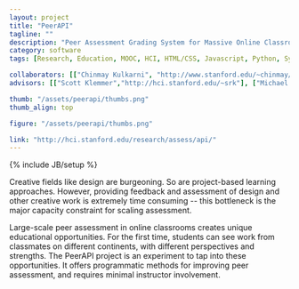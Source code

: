 ```yaml
---
layout: project
title: "PeerAPI"
tagline: ""
description: "Peer Assessment Grading System for Massive Online Classrooms"
category: software
tags: [Research, Education, MOOC, HCI, HTML/CSS, Javascript, Python, Systems]

collaborators: [["Chinmay Kulkarni", "http://www.stanford.edu/~chinmay/"]]
advisors: [["Scott Klemmer","http://hci.stanford.edu/~srk"], ["Michael Bernstein", "http://hci.stanford.edu/~msb"]]

thumb: "/assets/peerapi/thumbs.png"
thumb_align: top

figure: "/assets/peerapi/thumbs.png"

link: "http://hci.stanford.edu/research/assess/api/"
---
```

{% include JB/setup %}

Creative fields like design are burgeoning. So are project-based learning approaches. However, providing feedback and assessment of design and other creative work is extremely time consuming -- this bottleneck is the major capacity constraint for scaling assessment.

Large-scale peer assessment in online classrooms creates unique educational opportunities. For the first time, students can see work from classmates on different continents, with different perspectives and strengths. The PeerAPI project is an experiment to tap into these opportunities. It offers programmatic methods for improving peer assessment, and requires minimal instructor involvement.

